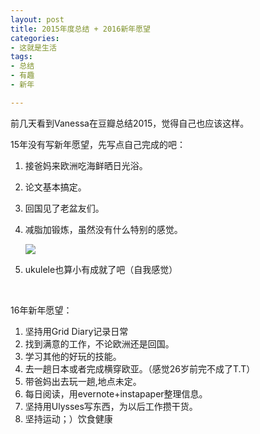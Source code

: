 ```yaml
---
layout: post
title: 2015年度总结 + 2016新年愿望 
categories: 
- 这就是生活
tags:
- 总结
- 有趣
- 新年

---
```



前几天看到Vanessa在豆瓣总结2015，觉得自己也应该这样。

15年没有写新年愿望，先写点自己完成的吧：

1. 接爸妈来欧洲吃海鲜晒日光浴。

2. 论文基本搞定。

3. 回国见了老盆友们。
 <!--more-->
4. 减脂加锻炼，虽然没有什么特别的感觉。

   <img src="http://ww3.sinaimg.cn/bmiddle/88d7095ejw1ezgzvzxjbwj20go0goaau.jpg" height=“100” width=“100”>

5. ukulele也算小有成就了吧（自我感觉）

<br />


16年新年愿望：

1. 坚持用Grid Diary记录日常
2. 找到满意的工作，不论欧洲还是回国。
3. 学习其他的好玩的技能。
4. 去一趟日本或者完成横穿欧亚。（感觉26岁前完不成了T.T）
5. 带爸妈出去玩一趟,地点未定。
6. 每日阅读，用evernote+instapaper整理信息。
7. 坚持用Ulysses写东西，为以后工作攒干货。
8. 坚持运动；）饮食健康